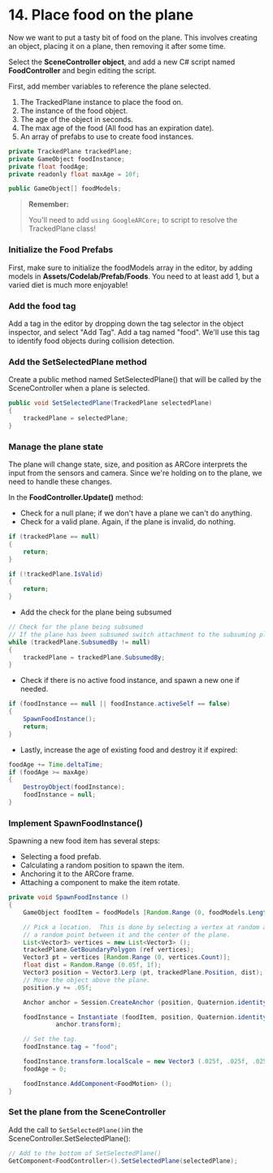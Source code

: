 # 14. Place food on the plane

Now we want to put a tasty bit of food on the plane. This involves creating an object, placing it on a plane, then removing it after some time.

Select the **SceneController object**, and add a new C# script named **FoodController** and begin editing the script.

First, add member variables to reference the plane selected.

1.  The TrackedPlane instance to place the food on.
2.  The instance of the food object.
3.  The age of the object in seconds.
4.  The max age of the food (All food has an expiration date).
5.  An array of prefabs to use to create food instances.

```java
private TrackedPlane trackedPlane;
private GameObject foodInstance;
private float foodAge;
private readonly float maxAge = 10f;

public GameObject[] foodModels;
```

> **Remember:**
> 
> You'll need to add `using GoogleARCore;` to script to resolve the TrackedPlane class!

### Initialize the Food Prefabs

First, make sure to initialize the foodModels array in the editor, by adding models in **Assets/Codelab/Prefab/Foods**. You need to at least add 1, but a varied diet is much more enjoyable!

### Add the food tag

Add a tag in the editor by dropping down the tag selector in the object inspector, and select "Add Tag". Add a tag named "food". We'll use this tag to identify food objects during collision detection.

### Add the SetSelectedPlane method

Create a public method named SetSelectedPlane() that will be called by the SceneController when a plane is selected.

```java
public void SetSelectedPlane(TrackedPlane selectedPlane)
{
    trackedPlane = selectedPlane;
}
```

### Manage the plane state

The plane will change state, size, and position as ARCore interprets the input from the sensors and camera. Since we're holding on to the plane, we need to handle these changes.

In the **FoodController.Update()** method:

*   Check for a null plane; if we don't have a plane we can't do anything.
*   Check for a valid plane. Again, if the plane is invalid, do nothing.

```java
if (trackedPlane == null)
{
    return;
}

if (!trackedPlane.IsValid)
{
    return;
}
```

*   Add the check for the plane being subsumed

```java
// Check for the plane being subsumed
// If the plane has been subsumed switch attachment to the subsuming plane.
while (trackedPlane.SubsumedBy != null)
{
    trackedPlane = trackedPlane.SubsumedBy;
}
```

*   Check if there is no active food instance, and spawn a new one if needed.

```java
if (foodInstance == null || foodInstance.activeSelf == false)
{
    SpawnFoodInstance();
    return;
}
```

*   Lastly, increase the age of existing food and destroy it if expired:

```java
foodAge += Time.deltaTime;
if (foodAge >= maxAge)
{
    DestroyObject(foodInstance);
    foodInstance = null;
}
```

### Implement SpawnFoodInstance()

Spawning a new food item has several steps:

*   Selecting a food prefab.
*   Calculating a random position to spawn the item.
*   Anchoring it to the ARCore frame.
*   Attaching a component to make the item rotate.

```java
private void SpawnFoodInstance ()
{
    GameObject foodItem = foodModels [Random.Range (0, foodModels.Length)];

    // Pick a location.  This is done by selecting a vertex at random and then
    // a random point between it and the center of the plane.
    List<Vector3> vertices = new List<Vector3> ();
    trackedPlane.GetBoundaryPolygon (ref vertices);
    Vector3 pt = vertices [Random.Range (0, vertices.Count)];
    float dist = Random.Range (0.05f, 1f);
    Vector3 position = Vector3.Lerp (pt, trackedPlane.Position, dist);
    // Move the object above the plane.
    position.y += .05f;

    Anchor anchor = Session.CreateAnchor (position, Quaternion.identity);

    foodInstance = Instantiate (foodItem, position, Quaternion.identity,
             anchor.transform);

    // Set the tag.
    foodInstance.tag = "food";

    foodInstance.transform.localScale = new Vector3 (.025f, .025f, .025f);
    foodAge = 0;

    foodInstance.AddComponent<FoodMotion> ();
}
```

### Set the plane from the SceneController

Add the call to `SetSelectedPlane()`in the SceneController.SetSelectedPlane():

```java
// Add to the bottom of SetSelectedPlane() 
GetComponent<FoodController>().SetSelectedPlane(selectedPlane);

```